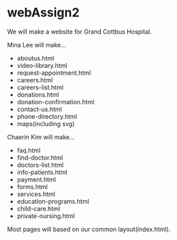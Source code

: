 # webAssign2

We will make a website for Grand Cottbus Hospital. 

Mina Lee will make...
- aboutus.html
- video-library.html
- request-appointment.html
- careers.html
- careers-list.html
- donations.html
- donation-confirmation.html
- contact-us.html
- phone-directory.html
- maps(including svg)

Chaerin Kim will make...
- faq.html
- find-doctor.html
- doctors-list.html
- info-patients.html
- payment.html
- forms.html
- services.html
- education-programs.html
- child-care.html
- private-nursing.html


Most pages will based on our common layout(index.html). 
